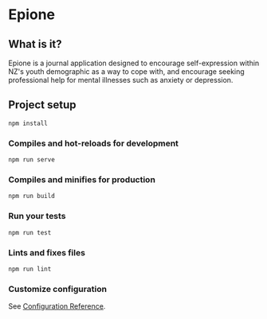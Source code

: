 # Epione
<!--
screenshots here
<img width = 200>
-->

## What is it?
Epione is a journal application designed to encourage self-expression within NZ's youth demographic as a way to cope with, and encourage seeking professional help for mental illnesses such as anxiety or depression.

## Project setup
```
npm install
```

### Compiles and hot-reloads for development
```
npm run serve
```

### Compiles and minifies for production
```
npm run build
```

### Run your tests
```
npm run test
```

### Lints and fixes files
```
npm run lint
```

### Customize configuration
See [Configuration Reference](https://cli.vuejs.org/config/).
